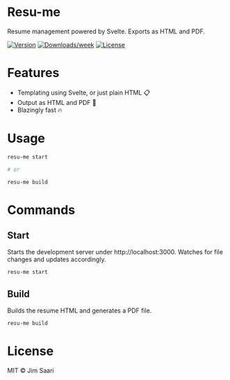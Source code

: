 # Resu-me

Resume management powered by Svelte. Exports as HTML and PDF.

[![Version](https://img.shields.io/npm/v/resu-me.svg)](https://npmjs.org/package/resu-me)
[![Downloads/week](https://img.shields.io/npm/dw/resu-me.svg)](https://npmjs.org/package/resu-me)
[![License](https://img.shields.io/npm/l/resu-me.svg)](https://github.com/jsaari97/resu-me/blob/master/package.json)

# Features

- Templating using Svelte, or just plain HTML :clipboard:
- Output as HTML and PDF :page_facing_up:
- Blazingly fast :fire:

# Usage

```bash
resu-me start

# or

resu-me build
```

# Commands

## Start

Starts the development server under http://localhost:3000. Watches for file changes and updates accordingly.

```bash
resu-me start
```

## Build

Builds the resume HTML and generates a PDF file.

```bash
resu-me build
```

# License

MIT &copy; Jim Saari
